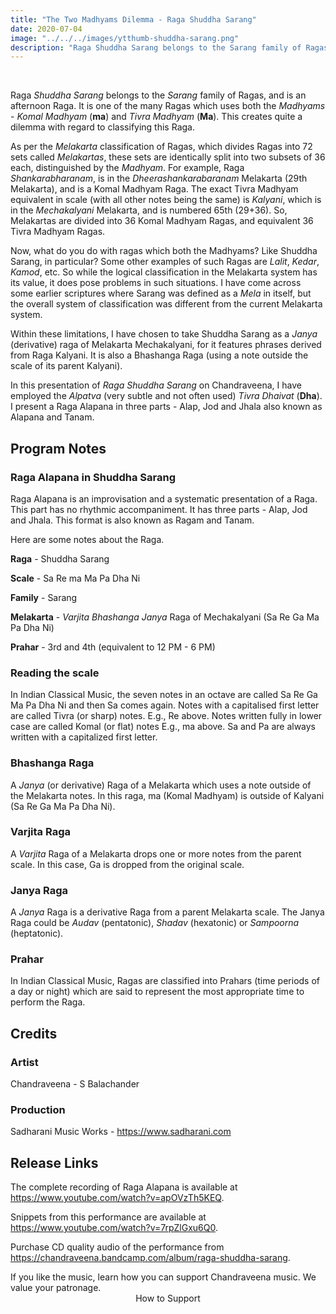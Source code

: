 ```yaml
---
title: "The Two Madhyams Dilemma - Raga Shuddha Sarang"
date: 2020-07-04
image: "../../../images/ytthumb-shuddha-sarang.png"
description: "Raga Shuddha Sarang belongs to the Sarang family of Ragas, and is an afternoon Raga. Here in this performance, I present Raga Alapana in Raga Shuddha Sarang. There are 3 parts - Alap, Jod and Jhala, also known as Alapana and Tanam."
---
```

<you-tube videoid="7rpZlGxu6Q0"></you-tube>
<br>

Raga *Shuddha Sarang* belongs to the *Sarang* family of Ragas, and is an afternoon Raga. It is one of the many Ragas which uses both the *Madhyams* - *Komal Madhyam* (**ma**) and *Tivra Madhyam* (**Ma**). This creates quite a dilemma with regard to classifying this Raga.

As per the *Melakarta* classification of Ragas, which divides Ragas into 72 sets called *Melakartas*, these sets are identically split into two subsets of 36 each, distinguished by the *Madhyam*. For example, Raga *Shankarabharanam*, is in the *Dheerashankarabaranam* Melakarta (29th Melakarta), and is a Komal Madhyam Raga. The exact Tivra Madhyam equivalent in scale (with all other notes being the same) is *Kalyani*, which is in the *Mechakalyani* Melakarta, and is numbered 65th (29+36). So, Melakartas are divided into 36 Komal Madhyam Ragas, and equivalent 36 Tivra Madhyam Ragas.

Now, what do you do with ragas which both the Madhyams? Like Shuddha Sarang, in particular? Some other examples of such Ragas are *Lalit*, *Kedar*, *Kamod*, etc. So while the logical classification in the Melakarta system has its value, it does pose problems in such situations. I have come across some earlier scriptures where Sarang was defined as a *Mela* in itself, but the overall system of classification was different from the current Melakarta system.

Within these limitations, I have chosen to take Shuddha Sarang as a *Janya* (derivative) raga of Melakarta Mechakalyani, for it features phrases derived from Raga Kalyani. It is also a Bhashanga Raga (using a note outside the scale of its parent Kalyani).

In this presentation of *Raga Shuddha Sarang* on Chandraveena, I have employed the *Alpatva* (very subtle and not often used) *Tivra Dhaivat* (**Dha**). I present a Raga Alapana in three parts - Alap, Jod and Jhala also known as Alapana and Tanam.

## Program Notes

### Raga Alapana in Shuddha Sarang
Raga Alapana is an improvisation and a systematic presentation of a Raga. This part has no rhythmic accompaniment. It has three parts - Alap, Jod and Jhala. This format is also known as Ragam and Tanam.

Here are some notes about the Raga.

**Raga** - Shuddha Sarang

**Scale** - Sa Re ma Ma Pa Dha Ni

**Family** - Sarang

**Melakarta** - *Varjita* *Bhashanga* *Janya* Raga of Mechakalyani (Sa Re Ga Ma Pa Dha Ni)

**Prahar** - 3rd and 4th (equivalent to 12 PM - 6 PM)

### Reading the scale
In Indian Classical Music, the seven notes in an octave are called Sa Re Ga Ma Pa Dha Ni and then Sa comes again. Notes with a capitalised first letter are called Tivra (or sharp) notes. E.g., Re above. Notes written fully in lower case are called Komal (or flat) notes E.g., ma above. Sa and Pa are always written with a capitalized first letter.

### Bhashanga Raga
A *Janya* (or derivative) Raga of a Melakarta which uses a note outside of the Melakarta notes. In this raga, ma (Komal Madhyam) is outside of Kalyani (Sa Re Ga Ma Pa Dha Ni).

### Varjita Raga
A *Varjita* Raga of a Melakarta drops one or more notes from the parent scale. In this case, Ga is dropped from the original scale.

### Janya Raga
A *Janya* Raga is a derivative Raga from a parent Melakarta scale. The Janya Raga could be *Audav* (pentatonic), *Shadav* (hexatonic) or *Sampoorna* (heptatonic).

### Prahar
In Indian Classical Music, Ragas are classified into Prahars (time periods of a day or night) which are said to represent the most appropriate time to perform the Raga.

## Credits
### Artist
Chandraveena - S Balachander

### Production
Sadharani Music Works - https://www.sadharani.com

## Release Links
The complete recording of Raga Alapana is available at https://www.youtube.com/watch?v=apOVzTh5KEQ.

Snippets from this performance are available at https://www.youtube.com/watch?v=7rpZlGxu6Q0.

Purchase CD quality audio of the performance from https://chandraveena.bandcamp.com/album/raga-shuddha-sarang.

<notice-box>
If you like the music, learn how you can support Chandraveena music. We value your patronage.
<div style="text-align:center">
<my-button to="/support/">How to Support</my-button>
</div>
</notice-box>
